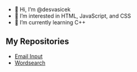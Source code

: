 - 👋 Hi, I’m @desvasicek
- 👀 I’m interested in HTML, JavaScript, and CSS
- 🌱 I’m currently learning C++
## My Repositories
- [Email Input](https://github.com/desvasicek/email-input)
- [Wordsearch](https://github.com/desvasicek/wordsearch)
